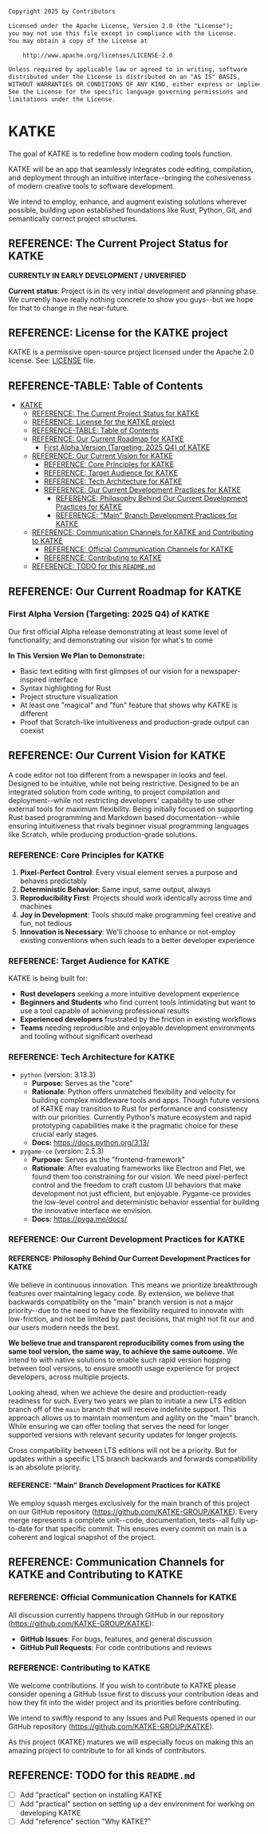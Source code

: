 ```txt
Copyright 2025 by Contributors

Licensed under the Apache License, Version 2.0 (the "License");
you may not use this file except in compliance with the License.
You may obtain a copy of the License at

    http://www.apache.org/licenses/LICENSE-2.0

Unless required by applicable law or agreed to in writing, software
distributed under the License is distributed on an "AS IS" BASIS,
WITHOUT WARRANTIES OR CONDITIONS OF ANY KIND, either express or implied.
See the License for the specific language governing permissions and
limitations under the License.
```

# KATKE

The goal of KATKE is to redefine how modern coding tools function.

KATKE will be an app that seamlessly integrates code editing, compilation, and deployment through an intuitive interface--bringing the cohesiveness of modern creative tools to software development.

We intend to employ, enhance, and augment existing solutions wherever possible, building upon established foundations like Rust, Python, Git, and semantically correct project structures.

## REFERENCE: The Current Project Status for KATKE

**CURRENTLY IN EARLY DEVELOPMENT / UNVERIFIED**

**Current status**: Project is in its very initial development and planning phase. We currently have really nothing concrete to show you guys--but we hope for that to change in the near-future.

## REFERENCE: License for the KATKE project

KATKE is a permissive open-source project licensed under the Apache 2.0 license. See: [LICENSE](./LICENSE) file.

## REFERENCE-TABLE: Table of Contents

- [KATKE](#katke)
  - [REFERENCE: The Current Project Status for KATKE](#reference-the-current-project-status-for-katke)
  - [REFERENCE: License for the KATKE project](#reference-license-for-the-katke-project)
  - [REFERENCE-TABLE: Table of Contents](#reference-table-table-of-contents)
  - [REFERENCE: Our Current Roadmap for KATKE](#reference-our-current-roadmap-for-katke)
    - [First Alpha Version (Targeting: 2025 Q4) of KATKE](#first-alpha-version-targeting-2025-q4-of-katke)
  - [REFERENCE: Our Current Vision for KATKE](#reference-our-current-vision-for-katke)
    - [REFERENCE: Core Principles for KATKE](#reference-core-principles-for-katke)
    - [REFERENCE: Target Audience for KATKE](#reference-target-audience-for-katke)
    - [REFERENCE: Tech Architecture for KATKE](#reference-tech-architecture-for-katke)
    - [REFERENCE: Our Current Development Practices for KATKE](#reference-our-current-development-practices-for-katke)
      - [REFERENCE: Philosophy Behind Our Current Development Practices for KATKE](#reference-philosophy-behind-our-current-development-practices-for-katke)
      - [REFERENCE: "Main" Branch Development Practices for KATKE](#reference-main-branch-development-practices-for-katke)
  - [REFERENCE: Communication Channels for KATKE and Contributing to KATKE](#reference-communication-channels-for-katke-and-contributing-to-katke)
    - [REFERENCE: Official Communication Channels for KATKE](#reference-official-communication-channels-for-katke)
    - [REFERENCE: Contributing to KATKE](#reference-contributing-to-katke)
  - [REFERENCE: TODO for this `README.md`](#reference-todo-for-this-readmemd)

## REFERENCE: Our Current Roadmap for KATKE

### First Alpha Version (Targeting: 2025 Q4) of KATKE

Our first official Alpha release demonstrating at least some level of functionality; and demonstrating our vision for what's to come

**In This Version We Plan to Demonstrate:**
  - Basic text editing with first glimpses of our vision for a newspaper-inspired interface
  - Syntax highlighting for Rust
  - Project structure visualization
  - At least one "magical" and "fun" feature that shows why KATKE is different
  - Proof that Scratch-like intuitiveness and production-grade output can coexist

## REFERENCE: Our Current Vision for KATKE

A code editor not too different from a newspaper in looks and feel. Designed to be intuitive, while not being restrictive. Designed to be an integrated solution from code writing, to project compilation and deployment--while not restricting developers' capability to use other external tools for maximum flexibility. Being initially focused on supporting Rust based programming and Markdown based documentation--while ensuring intuitiveness that rivals beginner visual programming languages like Scratch, while producing production-grade solutions.

### REFERENCE: Core Principles for KATKE

1. **Pixel-Perfect Control**: Every visual element serves a purpose and behaves predictably
2. **Deterministic Behavior**: Same input, same output, always
3. **Reproducibility First**: Projects should work identically across time and machines
4. **Joy in Development**: Tools should make programming feel creative and fun, not tedious
5. **Innovation is Necessary**: We'll choose to enhance or not-employ existing conventions when such leads to a better developer experience

### REFERENCE: Target Audience for KATKE

KATKE is being built for:
- **Rust developers** seeking a more intuitive development experience
- **Beginners and Students** who find current tools intimidating but want to use a tool capable of achieving professional results
- **Experienced developers** frustrated by the friction in existing workflows
- **Teams** needing reproducible and enjoyable development environments and tooling without significant overhead

### REFERENCE: Tech Architecture for KATKE

- `python` (version: 3.13.3)
  - **Purpose:** Serves as the "core"
  - **Rationale**: Python offers unmatched flexibility and velocity for building complex middleware tools and apps. Though future versions of KATKE may transition to Rust for performance and consistency with our priorities. Currently Python's mature ecosystem and rapid prototyping capabilities make it the pragmatic choice for these crucial early stages.
  - **Docs:** https://docs.python.org/3.13/
- `pygame-ce` (version: 2.5.3)
  - **Purpose:** Serves as the "frontend-framework"
  - **Rationale**: After evaluating frameworks like Electron and Flet, we found them too constraining for our vision. We need pixel-perfect control and the freedom to craft custom UI behaviors that make development not just efficient, but enjoyable. Pygame-ce provides the low-level control and deterministic behavior essential for building the innovative interface we envision.
  - **Docs:** https://pyga.me/docs/

### REFERENCE: Our Current Development Practices for KATKE

#### REFERENCE: Philosophy Behind Our Current Development Practices for KATKE

We believe in continuous innovation. This means we prioritize breakthrough features over maintaining legacy code. By extension, we believe that backwards compatibility on the "main" branch version is not a major priority--due to the need to have the flexibility required to innovate with low-friction, and not be limited by past decisions, that might not fit our and our users modern needs the best.

**We believe true and transparent reproducibility comes from using the same tool version, the same way, to achieve the same outcome.** We intend to with native solutions to enable such rapid version hopping between tool versions, to ensure smooth usage experience for project developers, across multiple projects.

Looking ahead, when we achieve the desire and production-ready readiness for such. Every two years we plan to initiate a new LTS edition branch off of the `main` branch that will receive indefinite support. This approach allows us to maintain momentum and agility on the "main" branch. While ensuring we can offer tooling that serves the need for longer supported versions with relevant security updates for longer projects.

Cross compatibility between LTS editions will not be a priority. But for updates within a specific LTS branch backwards and forwards compatibility is an absolute priority.

#### REFERENCE: "Main" Branch Development Practices for KATKE

We employ squash merges exclusively for the main branch of this project on our GitHub repository (https://github.com/KATKE-GROUP/KATKE). Every merge represents a complete unit--code, documentation, tests--all fully up-to-date for that specific commit. This ensures every commit on main is a coherent and logical snapshot of the project.

## REFERENCE: Communication Channels for KATKE and Contributing to KATKE

### REFERENCE: Official Communication Channels for KATKE

All discussion currently happens through GitHub in our repository (https://github.com/KATKE-GROUP/KATKE):
- **GitHub Issues**: For bugs, features, and general discussion
- **GitHub Pull Requests**: For code contributions and reviews

### REFERENCE: Contributing to KATKE

We welcome contributions. If you wish to contribute to KATKE please consider opening a GitHub Issue first to discuss your contribution ideas and how they fit into the wider project and its priorities before contributing.

We intend to swiftly respond to any Issues and Pull Requests opened in our GitHub repository (https://github.com/KATKE-GROUP/KATKE).

As this project (KATKE) matures we will especially focus on making this an amazing project to contribute to for all kinds of contributors.

## REFERENCE: TODO for this `README.md`

- [ ] Add "practical" section on installing KATKE
- [ ] Add "practical" section on setting up a dev environment for working on developing KATKE
- [ ] Add "reference" section "Why KATKE?"

